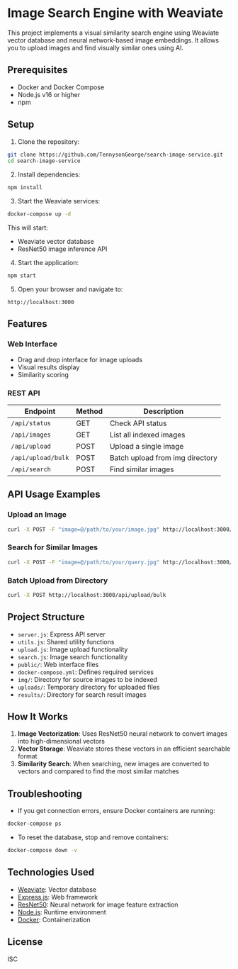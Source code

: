 # Image Search Engine with Weaviate

This project implements a visual similarity search engine using Weaviate vector database and neural network-based image embeddings. It allows you to upload images and find visually similar ones using AI.

## Prerequisites

- Docker and Docker Compose
- Node.js v16 or higher
- npm

## Setup

1. Clone the repository:
```bash
git clone https://github.com/TennysonGeorge/search-image-service.git
cd search-image-service
```

2. Install dependencies:
```bash
npm install
```

3. Start the Weaviate services:
```bash
docker-compose up -d
```

This will start:
- Weaviate vector database
- ResNet50 image inference API

4. Start the application:
```bash
npm start
```

5. Open your browser and navigate to:
```
http://localhost:3000
```

## Features

### Web Interface
- Drag and drop interface for image uploads
- Visual results display
- Similarity scoring

### REST API

| Endpoint | Method | Description |
|----------|--------|-------------|
| `/api/status` | GET | Check API status |
| `/api/images` | GET | List all indexed images |
| `/api/upload` | POST | Upload a single image |
| `/api/upload/bulk` | POST | Batch upload from img directory |
| `/api/search` | POST | Find similar images |

## API Usage Examples

### Upload an Image
```bash
curl -X POST -F "image=@/path/to/your/image.jpg" http://localhost:3000/api/upload
```

### Search for Similar Images
```bash
curl -X POST -F "image=@/path/to/your/query.jpg" http://localhost:3000/api/search
```

### Batch Upload from Directory
```bash
curl -X POST http://localhost:3000/api/upload/bulk
```

## Project Structure

- `server.js`: Express API server
- `utils.js`: Shared utility functions
- `upload.js`: Image upload functionality
- `search.js`: Image search functionality
- `public/`: Web interface files
- `docker-compose.yml`: Defines required services
- `img/`: Directory for source images to be indexed
- `uploads/`: Temporary directory for uploaded files
- `results/`: Directory for search result images

## How It Works

1. **Image Vectorization**: Uses ResNet50 neural network to convert images into high-dimensional vectors
2. **Vector Storage**: Weaviate stores these vectors in an efficient searchable format
3. **Similarity Search**: When searching, new images are converted to vectors and compared to find the most similar matches

## Troubleshooting

- If you get connection errors, ensure Docker containers are running:
```bash
docker-compose ps
```

- To reset the database, stop and remove containers:
```bash
docker-compose down -v
```

## Technologies Used

- [Weaviate](https://weaviate.io/): Vector database
- [Express.js](https://expressjs.com/): Web framework
- [ResNet50](https://en.wikipedia.org/wiki/Residual_neural_network): Neural network for image feature extraction
- [Node.js](https://nodejs.org/): Runtime environment
- [Docker](https://www.docker.com/): Containerization

## License

ISC
